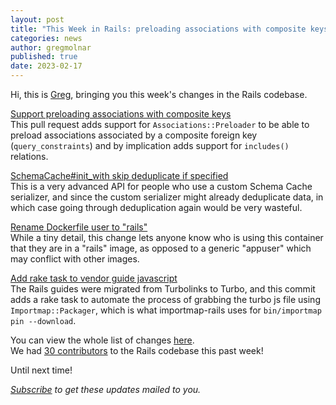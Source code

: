 ```yaml
---
layout: post
title: "This Week in Rails: preloading associations with composite keys and more!"
categories: news
author: gregmolnar
published: true
date: 2023-02-17
---
```



Hi, this is [Greg](https://greg.molnar.io), bringing you this week's changes in the Rails codebase.

[Support preloading associations with composite keys](https://github.com/rails/rails/pull/47410)  
This pull request adds support for `Associations::Preloader` to be able to preload associations associated by a composite foreign key (`query_constraints`) and by implication adds support for `includes()` relations.
  

[SchemaCache#init_with skip deduplicate if specified](https://github.com/rails/rails/pull/47395)  
This is a very advanced API for people who use a custom Schema Cache serializer, and since the custom serializer might already deduplicate data, in which case going through deduplication again would be very wasteful.

[Rename Dockerfile user to "rails"](https://github.com/rails/rails/pull/47385)  
While a tiny detail, this change lets anyone know who is using this container that they are in a "rails" image, as opposed to a generic "appuser" which may conflict with other images.


[Add rake task to vendor guide javascript](https://github.com/rails/rails/pull/47374)  
The Rails guides were migrated from Turbolinks to Turbo, and this commit adds a rake task to automate the process of grabbing the turbo js file using `Importmap::Packager`, which is what importmap-rails uses for `bin/importmap pin --download`.


You can view the whole list of changes [here](https://github.com/rails/rails/compare/@%7B2023-02-10%7D...main@%7B2023-02-17%7D).  
We had [30 contributors](https://contributors.rubyonrails.org/contributors/in-time-window/20230210-20230217) to the Rails codebase this past week!

Until next time!

_[Subscribe](https://world.hey.com/this.week.in.rails) to get these updates mailed to you._
